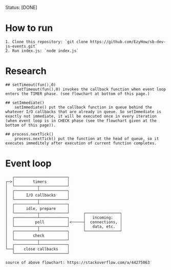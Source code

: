 Status: [DONE]

# How to run
    1. Clone this repository: `git clone https://github.com/EzyHow/sb-dev-js-events.git`
    2. Run index.js: `node index.js`


# Research
    ## setTimeout(fun(),0)
         setTimeout(fun(),0) invokes the callback function when event loop enters the TIMER phase. (see flowchart at bottom of this page.)

    ## setImmediate()
        setImmediate() put the callback function in queue behind the whatever I/O callbacks that are already in queue. So setImmediate is exactly not immediate, it will be executed once in every iteration (when event loop is in CHECK phase (see the flowchart given at the bottom of this page)).

    ## process.nextTick()
        process.nextTick() put the function at the head of queue, so it executes immeditely after execution of current function completes.

# Event loop
```   
   ┌───────────────────────┐
┌─>│        timers         │
│  └──────────┬────────────┘
│  ┌──────────┴────────────┐
│  │     I/O callbacks     │
│  └──────────┬────────────┘
│  ┌──────────┴────────────┐
│  │     idle, prepare     │
│  └──────────┬────────────┘      ┌───────────────┐
│  ┌──────────┴────────────┐      │   incoming:   │
│  │         poll          │<─────┤  connections, │
│  └──────────┬────────────┘      │   data, etc.  │
│  ┌──────────┴────────────┐      └───────────────┘
│  │        check          │
│  └──────────┬────────────┘
│  ┌──────────┴────────────┐
└──┤    close callbacks    │
   └───────────────────────┘

source of above flowchart: https://stackoverflow.com/a/44275063
```